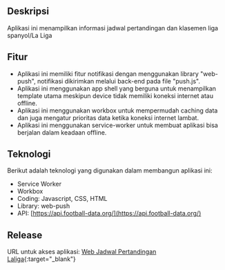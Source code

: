 ## Deskripsi
Aplikasi ini menampilkan informasi jadwal pertandingan dan klasemen liga spanyol/La Liga

## Fitur
- Aplikasi ini memiliki fitur notifikasi dengan menggunakan library "web-push", notifikasi dikirimkan melalui back-end pada file "push.js".
- Aplikasi ini menggunakan app shell yang berguna untuk menampilkan template utama meskipun device tidak memiliki koneksi internet atau offline.
- Aplikasi ini menggunakan workbox untuk mempermudah caching data dan juga mengatur prioritas data ketika koneksi internet lambat.
- Aplikasi ini menggunakan service-worker untuk membuat aplikasi bisa berjalan dalam keadaan offline.

## Teknologi
Berikut adalah teknologi yang digunakan dalam membangun aplikasi ini:
- Service Worker
- Workbox
- Coding: Javascript, CSS, HTML
- Library: web-push
- API: [https://api.football-data.org/](https://api.football-data.org/)

## Release
URL untuk akses aplikasi: 
[Web Jadwal Pertandingan Laliga](https://submission2-v1.web.app/){:target="_blank"}
